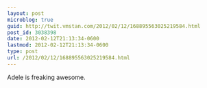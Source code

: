 ```yaml
---
layout: post
microblog: true
guid: http://twit.vmstan.com/2012/02/12/168895563025219584.html
post_id: 3038398
date: 2012-02-12T21:13:34-0600
lastmod: 2012-02-12T21:13:34-0600
type: post
url: /2012/02/12/168895563025219584.html
---
```

Adele is freaking awesome.
